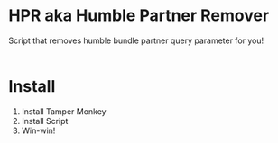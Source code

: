 # HPR aka Humble Partner Remover
Script that removes humble bundle partner query parameter for you! <br>
<br>
# Install
1. Install Tamper Monkey <br>
2. Install Script  <br>
3. Win-win!
